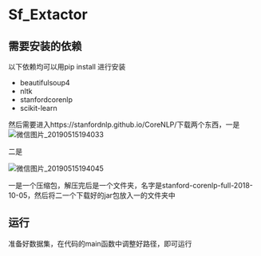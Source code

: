 # Sf_Extactor

## 需要安装的依赖

以下依赖均可以用pip install 进行安装

- beautifulsoup4
- nltk
- stanfordcorenlp
- scikit-learn

然后需要进入https://stanfordnlp.github.io/CoreNLP/下载两个东西，一是![微信图片_20190515194033](C:\Users\15811\Desktop\组\微信图片_20190515194033.png)

二是

![微信图片_20190515194045](C:\Users\15811\Desktop\组\微信图片_20190515194045.png)

一是一个压缩包，解压完后是一个文件夹，名字是stanford-corenlp-full-2018-10-05，然后将二一个下载好的jar包放入一的文件夹中

## 运行

准备好数据集，在代码的main函数中调整好路径，即可运行